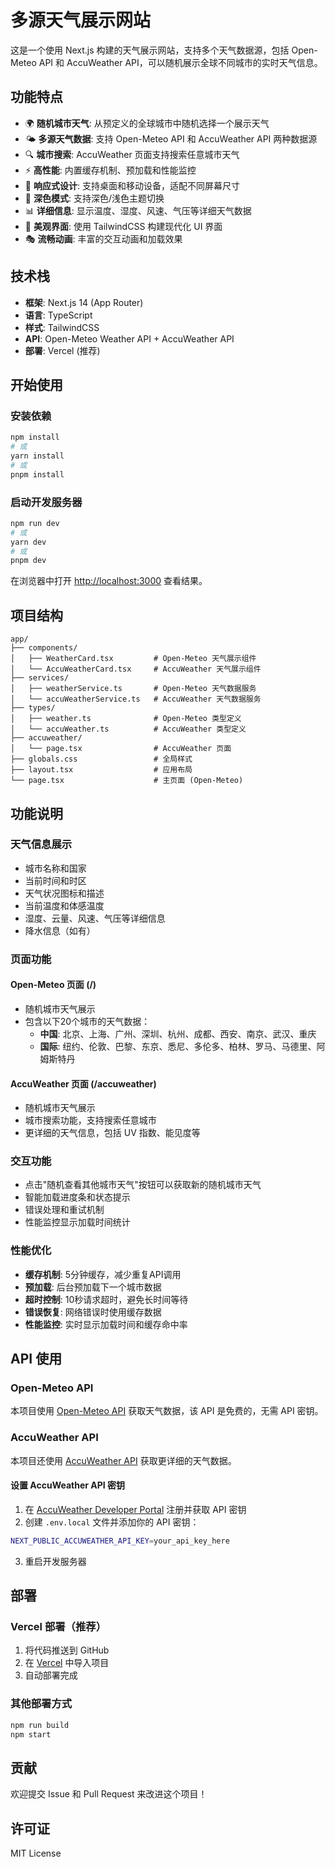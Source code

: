 # 多源天气展示网站

这是一个使用 Next.js 构建的天气展示网站，支持多个天气数据源，包括 Open-Meteo API 和 AccuWeather API，可以随机展示全球不同城市的实时天气信息。

## 功能特点

- 🌍 **随机城市天气**: 从预定义的全球城市中随机选择一个展示天气
- 🌤️ **多源天气数据**: 支持 Open-Meteo API 和 AccuWeather API 两种数据源
- 🔍 **城市搜索**: AccuWeather 页面支持搜索任意城市天气
- ⚡ **高性能**: 内置缓存机制、预加载和性能监控
- 📱 **响应式设计**: 支持桌面和移动设备，适配不同屏幕尺寸
- 🌙 **深色模式**: 支持深色/浅色主题切换
- 📊 **详细信息**: 显示温度、湿度、风速、气压等详细天气数据
- 🎨 **美观界面**: 使用 TailwindCSS 构建现代化 UI 界面
- 🎭 **流畅动画**: 丰富的交互动画和加载效果

## 技术栈

- **框架**: Next.js 14 (App Router)
- **语言**: TypeScript
- **样式**: TailwindCSS
- **API**: Open-Meteo Weather API + AccuWeather API
- **部署**: Vercel (推荐)

## 开始使用

### 安装依赖

```bash
npm install
# 或
yarn install
# 或
pnpm install
```

### 启动开发服务器

```bash
npm run dev
# 或
yarn dev
# 或
pnpm dev
```

在浏览器中打开 [http://localhost:3000](http://localhost:3000) 查看结果。

## 项目结构

```
app/
├── components/
│   ├── WeatherCard.tsx         # Open-Meteo 天气展示组件
│   └── AccuWeatherCard.tsx     # AccuWeather 天气展示组件
├── services/
│   ├── weatherService.ts       # Open-Meteo 天气数据服务
│   └── accuWeatherService.ts   # AccuWeather 天气数据服务
├── types/
│   ├── weather.ts              # Open-Meteo 类型定义
│   └── accuWeather.ts          # AccuWeather 类型定义
├── accuweather/
│   └── page.tsx                # AccuWeather 页面
├── globals.css                 # 全局样式
├── layout.tsx                  # 应用布局
└── page.tsx                    # 主页面 (Open-Meteo)
```

## 功能说明

### 天气信息展示
- 城市名称和国家
- 当前时间和时区
- 天气状况图标和描述
- 当前温度和体感温度
- 湿度、云量、风速、气压等详细信息
- 降水信息（如有）

### 页面功能

#### Open-Meteo 页面 (/)
- 随机城市天气展示
- 包含以下20个城市的天气数据：
  - **中国**: 北京、上海、广州、深圳、杭州、成都、西安、南京、武汉、重庆
  - **国际**: 纽约、伦敦、巴黎、东京、悉尼、多伦多、柏林、罗马、马德里、阿姆斯特丹

#### AccuWeather 页面 (/accuweather)
- 随机城市天气展示
- 城市搜索功能，支持搜索任意城市
- 更详细的天气信息，包括 UV 指数、能见度等

### 交互功能
- 点击"随机查看其他城市天气"按钮可以获取新的随机城市天气
- 智能加载进度条和状态提示
- 错误处理和重试机制
- 性能监控显示加载时间统计

### 性能优化
- **缓存机制**: 5分钟缓存，减少重复API调用
- **预加载**: 后台预加载下一个城市数据
- **超时控制**: 10秒请求超时，避免长时间等待
- **错误恢复**: 网络错误时使用缓存数据
- **性能监控**: 实时显示加载时间和缓存命中率

## API 使用

### Open-Meteo API
本项目使用 [Open-Meteo API](https://open-meteo.com/) 获取天气数据，该 API 是免费的，无需 API 密钥。

### AccuWeather API
本项目还使用 [AccuWeather API](https://developer.accuweather.com/) 获取更详细的天气数据。

#### 设置 AccuWeather API 密钥

1. 在 [AccuWeather Developer Portal](https://developer.accuweather.com/) 注册并获取 API 密钥
2. 创建 `.env.local` 文件并添加你的 API 密钥：

```bash
NEXT_PUBLIC_ACCUWEATHER_API_KEY=your_api_key_here
```

3. 重启开发服务器

## 部署

### Vercel 部署（推荐）

1. 将代码推送到 GitHub
2. 在 [Vercel](https://vercel.com) 中导入项目
3. 自动部署完成

### 其他部署方式

```bash
npm run build
npm start
```

## 贡献

欢迎提交 Issue 和 Pull Request 来改进这个项目！

## 许可证

MIT License

